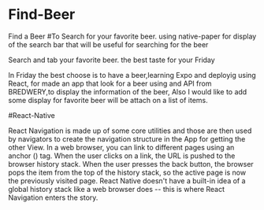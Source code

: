 # Find-Beer
Find a Beer
#To Search for your favorite beer.
using native-paper for display of the search bar that will be useful for searching for the beer

Search and tab your favorite beer.
the best taste for your Friday

In Friday the best choose is to have a beer,learning Expo and deployig using React, for made an app that look for a beer using and API
from BREDWERY,to display the information of the beer, Also I would like to add some display for favorite beer will be attach on a list of items.

#React-Native 

React Navigation is made up of some core utilities and those are then used by navigators to create the navigation structure in the App for getting the other View.
In a web browser, you can link to different pages using an anchor (<a>) tag. When the user clicks on a link, the URL is pushed to the browser history stack. When the user presses the back button, the browser pops the item from the top of the history stack, so the active page is now the previously visited page. React Native doesn't have a built-in idea of a global history stack like a web browser does -- this is where React Navigation enters the story.









